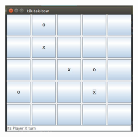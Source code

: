 ![Alt text](https://github.com/khaled443/TikTakTow-java-swing/blob/master/screenShot.jpg?raw=true "screenshot")
